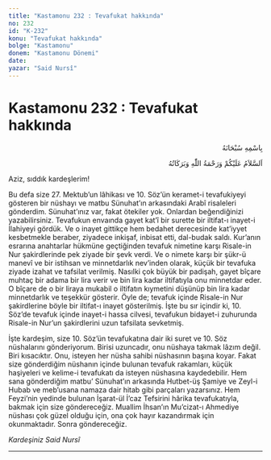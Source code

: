 ```yaml
---
title: "Kastamonu 232 : Tevafukat hakkında"
no: 232
id: "K-232"
konu: "Tevafukat hakkında"
bolge: "Kastamonu"
donem: "Kastamonu Dönemi"
date: 
yazar: "Said Nursî"
---
```


# Kastamonu 232 : Tevafukat hakkında

<p class="arabic" dir="rtl" title="Meal: “Her türlü noksan sıfatlardan yüce olan Allah’ın adıyla.”">بِاسْمِهِ سُبْحَانَهُ</p>

<p class="arabic" dir="rtl" title="Meal: “Allah’ın selâmı, rahmeti ve bereketleri, üzerinize olsun.”">اَلسَّلاَمُ عَلَيْكُمْ وَرَحْمَةُ اللّٰهِ وَبَرَكَاتُهُ</p>

Aziz, sıddık kardeşlerim!

Bu defa size 27. Mektub’un lâhikası ve 10. Söz’ün keramet-i tevafukiyeyi gösteren bir nüshayı ve matbu Sünuhat’ın arkasındaki Arabî risaleleri gönderdim. Sünuhat’ınız var, fakat ötekiler yok. Onlardan beğendiğinizi yazabilirsiniz. Tevafukun envaında gayet kat’î bir surette bir iltifat-ı inayet-i İlahiyeyi gördük. Ve o inayet gittikçe hem bedahet derecesinde kat’iyyet kesbetmekle beraber, ziyadece inkişaf, inbisat etti, dal-budak saldı. Kur’anın esrarına anahtarlar hükmüne geçtiğinden tevafuk nimetine karşı Risale-in Nur şakirdlerinde pek ziyade bir şevk verdi. Ve o nimete karşı bir şükr-ü manevî ve bir istihsan ve minnetdarlık nev’inden olarak, küçük bir tevafuka ziyade izahat ve tafsilat verilmiş. Nasılki çok büyük bir padişah, gayet bîçare muhtaç bir adama bir lira verir ve bin lira kadar iltifatıyla onu minnetdar eder. O bîçare de o bir liraya mukabil o iltifatın kıymetini düşünüp bin lira kadar minnetdarlık ve teşekkür gösterir. Öyle de; tevafuk içinde Risale-in Nur şakirdlerine böyle bir iltifat-ı inayet gösterilmiş. İşte bu sır içindir ki, 10. Söz’de tevafuk içinde inayet-i hassa cilvesi, tevafukun bidayet-i zuhurunda Risale-in Nur’un şakirdlerini uzun tafsilata sevketmiş.

İşte kardeşim, size 10. Söz’ün tevafukatına dair iki suret ve 10. Söz nüshalarını gönderiyorum. Birisi uzuncadır, onu nüshaya takmak lâzım değil. Biri kısacıktır. Onu, isteyen her nüsha sahibi nüshasının başına koyar. Fakat size gönderdiğim nüshanın içinde bulunan tevafuk rakamları, küçük haşiyeleri ve kelime-i tevafukatı da isteyen nüshasına kaydedebilir. Hem sana gönderdiğim matbu’ Sünuhat’ın arkasında Hutbet-üş Şamiye ve Zeyl-i Hubab ve meb’usana namaza dair hitab gibi parçaları yazarsınız. Hem Feyzi’nin yedinde bulunan İşarat-ül İ’caz Tefsirini hârika tevafukatıyla, bakmak için size göndereceğiz. Muallim İhsan’ın Mu’cizat-ı Ahmediye nüshası çok güzel olduğu için, ona çok hayır kazandırmak için okunmaktadır. Sonra göndereceğiz.

*Kardeşiniz*
*Said Nursî*

***
